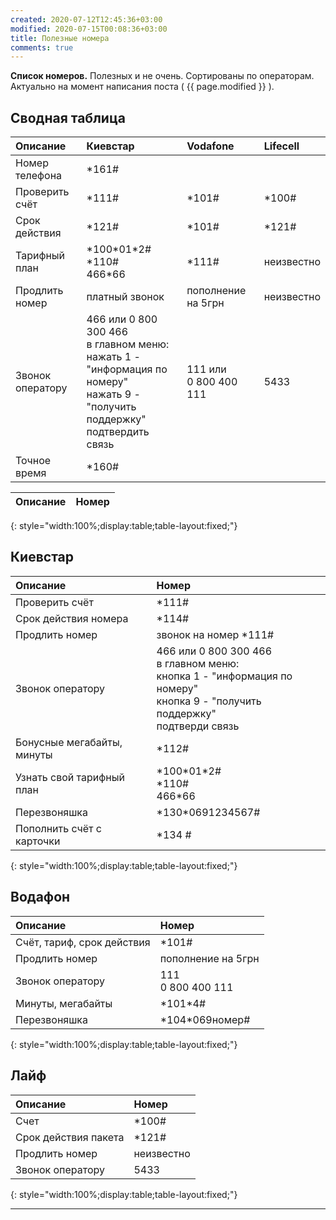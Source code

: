 ```yaml
---
created: 2020-07-12T12:45:36+03:00
modified: 2020-07-15T00:08:36+03:00
title: Полезные номера
comments: true
---
```


**Список номеров.** Полезных и не очень. Сортированы по операторам. Актуально на момент написания поста ( {{ page.modified }} ).

## Сводная таблица

Описание | Киевстар | Vodafone | Lifecell
:-|:-|:-|:-
Номер телефона | \*161#
Проверить счёт | \*111# | \*101# | \*100#
Срок действия  | \*121# | \*101# | \*121#
Тарифный план | \*100\*01\*2# <br> \*110# <br> 466\*66 | \*111# | неизвестно
Продлить номер | платный звонок | пополнение на 5грн | неизвестно
Звонок оператору | 466 или 0 800 300 466<br>в главном меню: <br>нажать 1 - "информация по номеру"<br>нажать 9 - "получить поддержку" <br>подтвердить связь | 111 или <br>0 800 400 111 | 5433
Точное время | \*160#  


Описание | Номер
:-|:-

{: style="width:100%;display:table;table-layout:fixed;"}

## Киевстар

Описание | Номер
:-|:-
Проверить счёт | \*111#
Срок действия номера | \*114#
Продлить номер | звонок на номер \*111#
Звонок оператору | 466 или 0 800 300 466<br>в главном меню: <br>кнопка 1 - "информация по номеру"<br>кнопка 9 - "получить поддержку" <br>подтверди связь
Бонусные мегабайты, минуты | \*112#
Узнать свой тарифный план | \*100\*01\*2# <br> \*110# <br> 466\*66
Перезвоняшка | \*130\*0691234567#
Пополнить счёт с карточки | \*134 #  
{: style="width:100%;display:table;table-layout:fixed;"}

## Водафон

Описание | Номер
:-|:-
Счёт, тариф, срок действия | \*101#
Продлить номер | пополнение на 5грн
Звонок оператору | 111 <br> 0 800 400 111
Минуты, мегабайты | \*101\*4#
Перезвоняшка | \*104\*069номер#  
{: style="width:100%;display:table;table-layout:fixed;"}

## Лайф

Описание | Номер
:-|:-
Счет | \*100#
Срок действия пакета | \*121#
Продлить номер | неизвестно
Звонок оператору | 5433
{: style="width:100%;display:table;table-layout:fixed;"}

***




